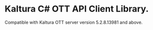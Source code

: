 # Kaltura C# OTT API Client Library.
Compatible with Kaltura OTT server version 5.2.8.13981 and above.
